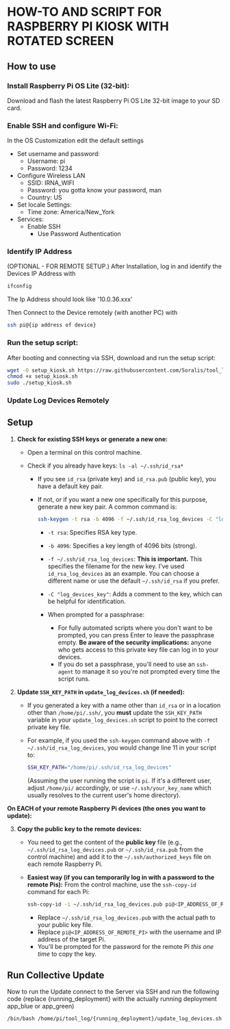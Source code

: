 # HOW-TO AND SCRIPT FOR RASPBERRY PI KIOSK WITH ROTATED SCREEN


## How to use

### Install Raspberry Pi OS Lite (32-bit):
Download and flash the latest Raspberry Pi OS Lite 32-bit image to your SD card.

### Enable SSH and configure Wi-Fi:
In the OS Customization edit the default settings
- Set username and password:
    - Username: pi
    - Password: 1234
- Configure Wireless LAN
    - SSID: IRNA_WIFI
    - Password: you gotta know your password, man
    - Country: US
- Set locale Settings:
    - Time zone: America/New_York
-	Services:
    - Enable SSH
        - Use Password Authentication

### Identify IP Address
(OPTIONAL - FOR REMOTE SETUP.)
After Installation, log in and identify the Devices IP Address with 
```bash
ifconfig
```
The Ip Address should look like '10.0.36.xxx'

Then Connect to the Device remotely (with another PC) with 
```bash
ssh pi@{ip address of device}
```

### Run the setup script:
After booting and connecting via SSH, download and run the setup script:
```bash
wget -O setup_kiosk.sh https://raw.githubusercontent.com/Soralis/tool_log/master/log_device_setup.sh
chmod +x setup_kiosk.sh
sudo ./setup_kiosk.sh
```

### Update Log Devices Remotely
## Setup
1. __Check for existing SSH keys or generate a new one:__

   - Open a terminal on this control machine.

   - Check if you already have keys: `ls -al ~/.ssh/id_rsa*`

     - If you see `id_rsa` (private key) and `id_rsa.pub` (public key), you have a default key pair.

     - If not, or if you want a new one specifically for this purpose, generate a new key pair. A common command is:

       ```bash
       ssh-keygen -t rsa -b 4096 -f ~/.ssh/id_rsa_log_devices -C "log_devices_key"
       ```

       - `-t rsa`: Specifies RSA key type.

       - `-b 4096`: Specifies a key length of 4096 bits (strong).

       - `-f ~/.ssh/id_rsa_log_devices`: __This is important.__ This specifies the filename for the new key. I've used `id_rsa_log_devices` as an example. You can choose a different name or use the default `~/.ssh/id_rsa` if you prefer.

       - `-C "log_devices_key"`: Adds a comment to the key, which can be helpful for identification.

       - When prompted for a passphrase:

         - For fully automated scripts where you don't want to be prompted, you can press Enter to leave the passphrase empty. __Be aware of the security implications:__ anyone who gets access to this private key file can log in to your devices.
         - If you do set a passphrase, you'll need to use an `ssh-agent` to manage it so you're not prompted every time the script runs.

2. __Update `SSH_KEY_PATH` in `update_log_devices.sh` (if needed):__

   - If you generated a key with a name other than `id_rsa` or in a location other than `/home/pi/.ssh/`, you __must__ update the `SSH_KEY_PATH` variable in your `update_log_devices.sh` script to point to the correct private key file.

   - For example, if you used the `ssh-keygen` command above with `-f ~/.ssh/id_rsa_log_devices`, you would change line 11 in your script to:

     ```bash
     SSH_KEY_PATH="/home/pi/.ssh/id_rsa_log_devices"
     ```

     (Assuming the user running the script is `pi`. If it's a different user, adjust `/home/pi/` accordingly, or use `~/.ssh/your_key_name` which usually resolves to the current user's home directory).

__On EACH of your remote Raspberry Pi devices (the ones you want to update):__

3. __Copy the public key to the remote devices:__

   - You need to get the content of the __public key__ file (e.g., `~/.ssh/id_rsa_log_devices.pub` or `~/.ssh/id_rsa.pub` from the control machine) and add it to the `~/.ssh/authorized_keys` file on each remote Raspberry Pi.

   - __Easiest way (if you can temporarily log in with a password to the remote Pis):__ From the control machine, use the `ssh-copy-id` command for each Pi:

     ```bash
     ssh-copy-id -i ~/.ssh/id_rsa_log_devices.pub pi@<IP_ADDRESS_OF_REMOTE_PI>
     ```

     - Replace `~/.ssh/id_rsa_log_devices.pub` with the actual path to your public key file.
     - Replace `pi@<IP_ADDRESS_OF_REMOTE_PI>` with the username and IP address of the target Pi.
     - You'll be prompted for the password for the remote Pi *this one time* to copy the key.

## Run Collective Update
Now to run the Update connect to the Server via SSH and run the following code (replace {running_deployment} with the actually running deployment app_blue or app_green)
```bash
/bin/bash /home/pi/tool_log/{running_deployment}/update_log_devices.sh
```
